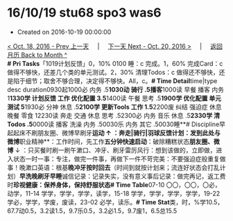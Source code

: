 # 16/10/19 stu68 spo3 was6

* Created on 2016-10-19 00:00:00

[&lt; Oct. 18, 2016 - Prev 上一天](d18.md)     \|     [下一天 Next - Oct. 20, 2016 &gt;](d20.md)     \|     [返回月历 Back to Month ^](index.md)   
**\# Pri Tasks**「1019计划反馈」0，10% 0100 睡：c 完成。1，60% 完成Card：c 做得不够快，还差几个类的单元测试。2，30% 清理Todos：c 做得还不够快，还是陷于细节；取舍不够合理，决定得不够快。All，c。**\# Time Detail**time\|type desc duration0930起1000必 内务 .5**1030动 骑行 .5播客**1000读 早餐 播客 内务 1**1330学 计划反馈 工作 优化配置 3.5**1400读 午餐 思考 .5**1900学 优化配置 单元测试 5**1930必 分神 休息 .5**2100学 更新Tools 工作 1.5**2200废 纠结 强迫症 休息 晚餐 零食 12230读 奔走 交通 休息 思考 .52300必 内务 音乐 休息 .5**2330学 清Todos .5**0000读 播客 洗澡 内务 .50030乐 内务 其它 .50030睡**\# Discipline早起起床不刷朋友圈、微博早刷牙**运动 ↑ ：奔走\|骑行\|羽球反馈计划：发到此处与微博**职业精神**：工作时间，先工作**五分钟快速启动**：破除糟糕状态**朋友圈、微博** ↓ ：只买餐时刷一刷午漱口、冲牙、刷牙雷厉风行：想到该做的，立即做，进入状态一时一事：专注，做完一件事，再做下一件不苛完美：不要强迫症般重复做事！晚漱口英语：根基**晚冲牙按时回去**（时间到就按计划来；流连好状态会打乱计划）**早洗晚刷牙早睡**诚信记录：记录失实，没有意义事后记录：做完再记，返工费时**珍视健康：保养身体，保持舒服状态\# Time Table**07-10 〇〇，〇〇，〇必，动学，11-14 学学，学学，学学，读学，15-18 学学，学学，学学，学学，19-22 学必，学学，学废，废读，23-02 必学，读乐。**\# Time Stat**类，时，%学10.5，67.7动0.5，3.2读1.5，9.7乐0.5，3.2必1.5，9.7废1，6.5总15.5

